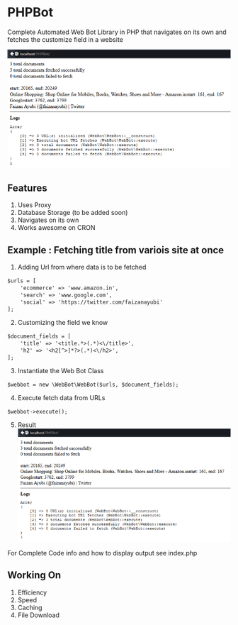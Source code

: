 # PHPBot
Complete Automated Web Bot Library in PHP that navigates on its own and fetches the customize field in a website

![PHPBot](https://github.com/faizanayubi/PHPBot/blob/master/Output.PNG?raw=true)

## Features
1. Uses Proxy
2. Database Storage (to be added soon)
3. Navigates on its own
4. Works awesome on CRON

## Example : Fetching title from variois site at once
1. Adding Url from where data is to be fetched
```
$urls = [
    'ecommerce' => 'www.amazon.in',
    'search' => 'www.google.com',
    'social' => 'https://twitter.com/faizanayubi'
];
```

2. Customizing the field we know
```
$document_fields = [
    'title' => '<title.*>(.*)<\/title>',
    'h2' => '<h2[^>]*?>(.*)<\/h2>',
];
```

3. Instantiate the Web Bot Class
```
$webbot = new \WebBot\WebBot($urls, $document_fields);
```

4. Execute fetch data from URLs
```
$webbot->execute();
```

5. Result
![PHPBot](https://github.com/faizanayubi/PHPBot/blob/master/Output.PNG?raw=true)

For Complete Code info and how to display output see index.php

## Working On
1. Efficiency
2. Speed
3. Caching
4. File Download
